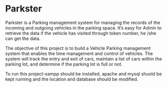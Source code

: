 # Parkster
Parkster is a Parking management system for managing the records of the incoming and outgoing vehicles in the parking space. It’s easy for Admin to retrieve the data if the vehicle has visited through token number, he /she can get the data.

The objective of this project is to build a Vehicle Parking management system that enables the time management and control of vehicles. The system will track the entry and exit of cars, maintain a list of cars within the parking lot, and determine if the parking lot is full or not.

To run this project-xampp should be installed, apache and mysql shuold be kept running and the location and database should be modified.
